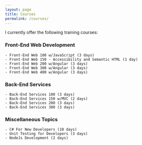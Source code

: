```yaml
---
layout: page
title: Courses
permalink: /courses/
---
```


I currently offer the following training courses:

### Front-End Web Development
    - Front-End Web 100 w/JavaScript (3 days)
    - Front-End Web 150 - Accessibility and Semantic HTML (1 day)
    - Front-End Web 200 w/Angular (3 days)
    - Front-End Web 300 w/Angular (3 days)
    - Front-End Web 400 w/Angular (3 days)

### Back-End Services
    - Back-End Services 100 (3 days)
    - Back-End Services 150 w/MVC (2 days)
    - Back-End Services 200 (3 days)
    - Back-End Services 300 (3 days)

### Miscellaneous Topics
    - C# For New Developers (10 days)
    - Unit Testing for Developers (3 days)
    - NodeJs Development (2 days)